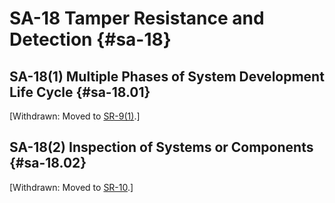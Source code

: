 # SA-18 Tamper Resistance and Detection {#sa-18}

## SA-18(1) Multiple Phases of System Development Life Cycle {#sa-18.01}

[Withdrawn: Moved to [SR-9(1)](../sr/sr-09#sr-09.01).]

## SA-18(2) Inspection of Systems or Components {#sa-18.02}

[Withdrawn: Moved to [SR-10](../sr/sr-10#sr-10).]


